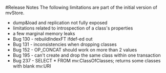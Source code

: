 #Release Notes
The following limitations are part of the initial version of mvStore.

 * dump&load and replication not fully exposed
 * limitations related to introspection of a class's properties
 * a few marginal memory leaks
 * Bug 130 - rebuildIndexFT ifdef-ed out
 * Bug 131 - inconsistencies when dropping classes
 * Bug 152 - OP_CONCAT should work on more than 2 values
 * Bug 195 - can't create and drop the same class within one transaction
 * Bug 237 - SELECT * FROM mv:ClassOfClasses; returns some classes with blank mv:URI
